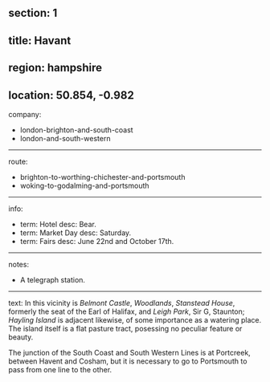 section: 1
----
title: Havant
----
region: hampshire
----
location: 50.854, -0.982
----
company:
- london-brighton-and-south-coast
- london-and-south-western
----
route:
- brighton-to-worthing-chichester-and-portsmouth
- woking-to-godalming-and-portsmouth
----
info:
- term: Hotel
  desc: Bear.
- term: Market Day
  desc: Saturday.
- term: Fairs
  desc: June 22nd and October 17th.
----
notes:
- A telegraph station.
----
text: In this vicinity is *Belmont Castle*, *Woodlands*, *Stanstead House*, formerly the seat of the Earl of Halifax, and *Leigh Park*, Sir G, Staunton; *Hayling Island* is adjacent likewise, of some importance as a watering place. The island itself is a flat pasture tract, posessing no peculiar feature or beauty.

The junction of the South Coast and South Western Lines is at Portcreek, between Havent and Cosham, but it is necessary to go to Portsmouth to pass from one line to the other.
